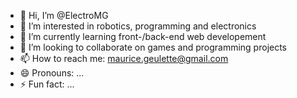 - 👋 Hi, I’m @ElectroMG
- 👀 I’m interested in robotics, programming and electronics
- 🌱 I’m currently learning front-/back-end web developement
- 💞️ I’m looking to collaborate on games and programming projects
- 📫 How to reach me: maurice.geulette@gmail.com
- 😄 Pronouns: ...
- ⚡ Fun fact: ...
